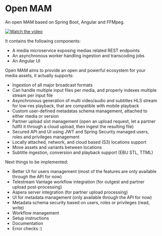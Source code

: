 # Open MAM
 
An open MAM based on Spring Boot, Angular and FFMpeg.

[![Watch the video](https://user-images.githubusercontent.com/1830223/222972973-f903e17a-4205-46b1-9bad-9579d434932f.png)](https://youtu.be/q2l0poGq82s)

It contains the following components:

- A media microservice exposing medias related REST endpoints
- An asynchronous worker handling ingestion and transcoding jobs
- An Angular UI

Open MAM aims to provide an open and powerful ecosystem for your media assets, it actually supports:

- Ingestion of all major broadcast formats
- Can handle multiple input files per media, and properly indexes multiple stream per input file
- Asynchronous generation of multi video/audio and subtitles HLS stream for low-res playback, that are compatible with mobile playback
- Custom user-defined metadatas schema management, attached to either media or version
- Partner upload slot management (open an upload request, let a partner fullfil it through a cloud upload, then ingest the resulting file)
- Secured API and UI using JWT and Spring Security managed users, roles and privileges management 
- Locally attached, network, and cloud based (S3) locations support
- Move assets and variants between locations
- Subtitle ingestion, conversion and playback support (EBU STL, TTML)

Next things to be implemented:

- Better UI for users management (most of the features are only available through the API for now)
- Telestream Vantage workflow integration (for outgest and partner upload post-processing)
- Aspera server integration (for partner upload processing)
- UI for metadata management (only available through the API for now)
- Metadata schema security based on users, roles or privileges (read, write)
- Workflow management
- Setup instructions
- Documentation
- Error checks :)

